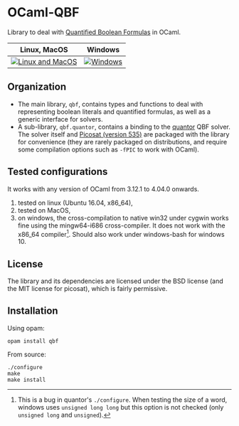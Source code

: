 # OCaml-QBF

Library to deal with [Quantified Boolean Formulas](https://en.wikipedia.org/wiki/True_quantified_Boolean_formula)
in OCaml.


|        Linux, MacOS        |      Windows       |
| :------------------------: | :----------------: |
| [![Linux and MacOS][1]][2] | [![Windows][3]][4] |

[1]: https://travis-ci.org/c-cube/ocaml-qbf.svg?branch=master
[2]: https://travis-ci.org/c-cube/ocaml-qbf
[3]: https://ci.appveyor.com/api/projects/status/github/c-cube/ocaml-qbf?svg=true
[4]: https://ci.appveyor.com/project/c-cube/ocaml-qbf


## Organization

- The main library, `qbf`, contains types and functions to deal with
  representing boolean literals and quantified formulas, as well as
  a generic interface for solvers.
- A sub-library, `qbf.quantor`, contains a
  binding to the [quantor](http://fmv.jku.at/quantor/) QBF solver. The solver
  itself and [Picosat (version 535)](http://fmv.jku.at/picosat/) are packaged with
  the library for convenience (they are rarely packaged on distributions, and
  require some compilation options such as `-fPIC` to work with OCaml).

## Tested configurations

It works with any version of OCaml from 3.12.1 to 4.04.0 onwards.

1. tested on linux (Ubuntu 16.04, x86_64),
2. tested on MacOS,
3. on windows, the cross-compilation to native win32 under cygwin works fine
   using the mingw64-i686 cross-compiler. It does not work with the x86_64
   compiler[^1]. Should also work under windows-bash for windows 10.

[^1]: This is a bug in quantor's `./configure`. When testing the size of a
      word, windows uses `unsigned long long` but this option is not
      checked (only `unsigned long` and `unsigned`).

## License

The library and its dependencies are licensed under the BSD license
(and the MIT license for picosat), which is fairly permissive.

## Installation

Using opam:

    opam install qbf

From source:

    ./configure
    make
    make install
